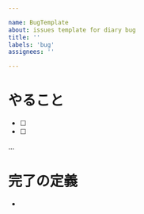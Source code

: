 ```yaml
---

name: BugTemplate
about: issues template for diary bug
title: ''
labels: 'bug'
assignees: ''

---
```


# やること
- [ ] 
- [ ] 
...

# 完了の定義
- 